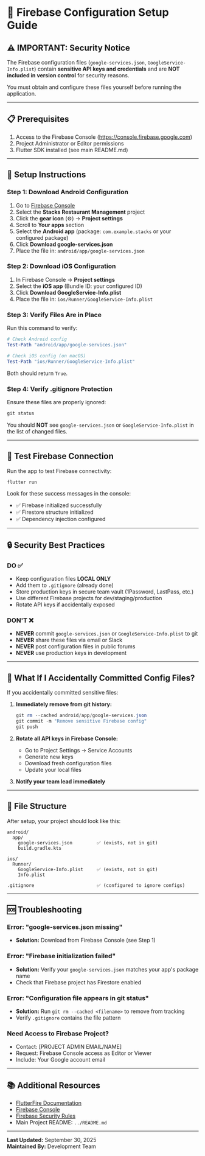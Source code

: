 # 🔐 Firebase Configuration Setup Guide

## ⚠️ IMPORTANT: Security Notice

The Firebase configuration files (`google-services.json`, `GoogleService-Info.plist`) contain **sensitive API keys and credentials** and are **NOT included in version control** for security reasons.

You must obtain and configure these files yourself before running the application.

---

## 📋 Prerequisites

1. Access to the Firebase Console (https://console.firebase.google.com)
2. Project Administrator or Editor permissions
3. Flutter SDK installed (see main README.md)

---

## 🔧 Setup Instructions

### Step 1: Download Android Configuration

1. Go to [Firebase Console](https://console.firebase.google.com)
2. Select the **Stacks Restaurant Management** project
3. Click the **gear icon** (⚙️) → **Project settings**
4. Scroll to **Your apps** section
5. Select the **Android app** (package: `com.example.stacks` or your configured package)
6. Click **Download google-services.json**
7. Place the file in: `android/app/google-services.json`

### Step 2: Download iOS Configuration

1. In Firebase Console → **Project settings**
2. Select the **iOS app** (Bundle ID: your configured ID)
3. Click **Download GoogleService-Info.plist**
4. Place the file in: `ios/Runner/GoogleService-Info.plist`

### Step 3: Verify Files Are in Place

Run this command to verify:

```powershell
# Check Android config
Test-Path "android/app/google-services.json"

# Check iOS config (on macOS)
Test-Path "ios/Runner/GoogleService-Info.plist"
```

Both should return `True`.

### Step 4: Verify .gitignore Protection

Ensure these files are properly ignored:

```powershell
git status
```

You should **NOT** see `google-services.json` or `GoogleService-Info.plist` in the list of changed files.

---

## 🧪 Test Firebase Connection

Run the app to test Firebase connectivity:

```powershell
flutter run
```

Look for these success messages in the console:
- ✅ Firebase initialized successfully
- ✅ Firestore structure initialized
- ✅ Dependency injection configured

---

## 🔒 Security Best Practices

### DO ✅
- Keep configuration files **LOCAL ONLY**
- Add them to `.gitignore` (already done)
- Store production keys in secure team vault (1Password, LastPass, etc.)
- Use different Firebase projects for dev/staging/production
- Rotate API keys if accidentally exposed

### DON'T ❌
- **NEVER** commit `google-services.json` or `GoogleService-Info.plist` to git
- **NEVER** share these files via email or Slack
- **NEVER** post configuration files in public forums
- **NEVER** use production keys in development

---

## 🚨 What If I Accidentally Committed Config Files?

If you accidentally committed sensitive files:

1. **Immediately remove from git history:**
   ```powershell
   git rm --cached android/app/google-services.json
   git commit -m "Remove sensitive Firebase config"
   git push
   ```

2. **Rotate all API keys in Firebase Console:**
   - Go to Project Settings → Service Accounts
   - Generate new keys
   - Download fresh configuration files
   - Update your local files

3. **Notify your team lead immediately**

---

## 📝 File Structure

After setup, your project should look like this:

```
android/
  app/
    google-services.json         ✅ (exists, not in git)
    build.gradle.kts

ios/
  Runner/
    GoogleService-Info.plist     ✅ (exists, not in git)
    Info.plist

.gitignore                       ✅ (configured to ignore configs)
```

---

## 🆘 Troubleshooting

### Error: "google-services.json missing"
- **Solution:** Download from Firebase Console (see Step 1)

### Error: "Firebase initialization failed"
- **Solution:** Verify your `google-services.json` matches your app's package name
- Check that Firebase project has Firestore enabled

### Error: "Configuration file appears in git status"
- **Solution:** Run `git rm --cached <filename>` to remove from tracking
- Verify `.gitignore` contains the file pattern

### Need Access to Firebase Project?
- Contact: [PROJECT ADMIN EMAIL/NAME]
- Request: Firebase Console access as Editor or Viewer
- Include: Your Google account email

---

## 📚 Additional Resources

- [FlutterFire Documentation](https://firebase.flutter.dev/)
- [Firebase Console](https://console.firebase.google.com)
- [Firebase Security Rules](https://firebase.google.com/docs/rules)
- Main Project README: `../README.md`

---

**Last Updated:** September 30, 2025  
**Maintained By:** Development Team

